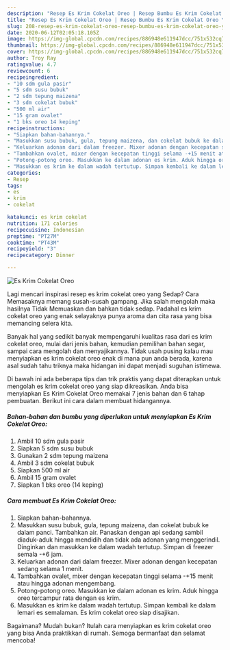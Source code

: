 ```yaml
---
description: "Resep Es Krim Cokelat Oreo | Resep Bumbu Es Krim Cokelat Oreo Yang Lezat"
title: "Resep Es Krim Cokelat Oreo | Resep Bumbu Es Krim Cokelat Oreo Yang Lezat"
slug: 208-resep-es-krim-cokelat-oreo-resep-bumbu-es-krim-cokelat-oreo-yang-lezat
date: 2020-06-12T02:05:18.105Z
image: https://img-global.cpcdn.com/recipes/886948e611947dcc/751x532cq70/es-krim-cokelat-oreo-foto-resep-utama.jpg
thumbnail: https://img-global.cpcdn.com/recipes/886948e611947dcc/751x532cq70/es-krim-cokelat-oreo-foto-resep-utama.jpg
cover: https://img-global.cpcdn.com/recipes/886948e611947dcc/751x532cq70/es-krim-cokelat-oreo-foto-resep-utama.jpg
author: Troy Ray
ratingvalue: 4.7
reviewcount: 6
recipeingredient:
- "10 sdm gula pasir"
- "5 sdm susu bubuk"
- "2 sdm tepung maizena"
- "3 sdm cokelat bubuk"
- "500 ml air"
- "15 gram ovalet"
- "1 bks oreo 14 keping"
recipeinstructions:
- "Siapkan bahan-bahannya."
- "Masukkan susu bubuk, gula, tepung maizena, dan cokelat bubuk ke dalam panci. Tambahkan air. Panaskan dengan api sedang sambil diaduk-aduk hingga mendidih dan tidak ada adonan yang menggerindil. Dinginkan dan masukkan ke dalam wadah tertutup. Simpan di freezer semala -+6 jam."
- "Keluarkan adonan dari dalam freezer. Mixer adonan dengan kecepatan sedang selama 1 menit."
- "Tambahkan ovalet, mixer dengan kecepatan tinggi selama -+15 menit atau hingga adonan mengembang."
- "Potong-potong oreo. Masukkan ke dalam adonan es krim. Aduk hingga oreo tercampur rata dengan es krim."
- "Masukkan es krim ke dalam wadah tertutup. Simpan kembali ke dalam lemari es semalaman. Es krim cokelat oreo siap disajikan."
categories:
- Resep
tags:
- es
- krim
- cokelat

katakunci: es krim cokelat 
nutrition: 171 calories
recipecuisine: Indonesian
preptime: "PT27M"
cooktime: "PT43M"
recipeyield: "3"
recipecategory: Dinner

---
```



![Es Krim Cokelat Oreo](https://img-global.cpcdn.com/recipes/886948e611947dcc/751x532cq70/es-krim-cokelat-oreo-foto-resep-utama.jpg)

Lagi mencari inspirasi resep es krim cokelat oreo yang Sedap? Cara Memasaknya memang susah-susah gampang. Jika salah mengolah maka hasilnya Tidak Memuaskan dan bahkan tidak sedap. Padahal es krim cokelat oreo yang enak selayaknya punya aroma dan cita rasa yang bisa memancing selera kita.

Banyak hal yang sedikit banyak mempengaruhi kualitas rasa dari es krim cokelat oreo, mulai dari jenis bahan, kemudian pemilihan bahan segar, sampai cara mengolah dan menyajikannya. Tidak usah pusing kalau mau menyiapkan es krim cokelat oreo enak di mana pun anda berada, karena asal sudah tahu triknya maka hidangan ini dapat menjadi suguhan istimewa.




Di bawah ini ada beberapa tips dan trik praktis yang dapat diterapkan untuk mengolah es krim cokelat oreo yang siap dikreasikan. Anda bisa menyiapkan Es Krim Cokelat Oreo memakai 7 jenis bahan dan 6 tahap pembuatan. Berikut ini cara dalam membuat hidangannya.

<!--inarticleads1-->

##### Bahan-bahan dan bumbu yang diperlukan untuk menyiapkan Es Krim Cokelat Oreo:

1. Ambil 10 sdm gula pasir
1. Siapkan 5 sdm susu bubuk
1. Gunakan 2 sdm tepung maizena
1. Ambil 3 sdm cokelat bubuk
1. Siapkan 500 ml air
1. Ambil 15 gram ovalet
1. Siapkan 1 bks oreo (14 keping)




<!--inarticleads2-->

##### Cara membuat Es Krim Cokelat Oreo:

1. Siapkan bahan-bahannya.
1. Masukkan susu bubuk, gula, tepung maizena, dan cokelat bubuk ke dalam panci. Tambahkan air. Panaskan dengan api sedang sambil diaduk-aduk hingga mendidih dan tidak ada adonan yang menggerindil. Dinginkan dan masukkan ke dalam wadah tertutup. Simpan di freezer semala -+6 jam.
1. Keluarkan adonan dari dalam freezer. Mixer adonan dengan kecepatan sedang selama 1 menit.
1. Tambahkan ovalet, mixer dengan kecepatan tinggi selama -+15 menit atau hingga adonan mengembang.
1. Potong-potong oreo. Masukkan ke dalam adonan es krim. Aduk hingga oreo tercampur rata dengan es krim.
1. Masukkan es krim ke dalam wadah tertutup. Simpan kembali ke dalam lemari es semalaman. Es krim cokelat oreo siap disajikan.




Bagaimana? Mudah bukan? Itulah cara menyiapkan es krim cokelat oreo yang bisa Anda praktikkan di rumah. Semoga bermanfaat dan selamat mencoba!
